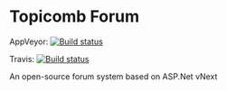 # Topicomb Forum

AppVeyor: [![Build status](https://ci.appveyor.com/api/projects/status/gqlcq07dl30524hk/branch/dev?svg=true)](https://ci.appveyor.com/project/Kagamine/forum/branch/dev)

Travis: [![Build status](https://travis-ci.org/Topicomb/Forum.svg)](https://travis-ci.org/Topicomb/Forum)

An open-source forum system based on ASP.Net vNext
